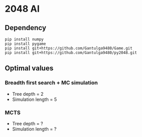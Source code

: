 # 2048 AI

## Dependency
    pip install numpy
    pip install pygame
    pip install git+https://github.com/Gantulga9480/Game.git
    pip install git+https://github.com/Gantulga9480/py2048.git

## Optimal values
### Breadth first search + MC simulation
- Tree depth = 2
- Simulation length = 5
### MCTS
- Tree depth = ?
- Simulation length = ?